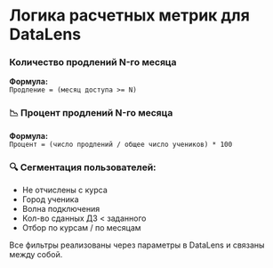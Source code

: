 # Логика расчетных метрик для DataLens

### Количество продлений N-го месяца
**Формула:**  
`Продление = (месяц доступа >= N)`

### 📉 Процент продлений N-го месяца
**Формула:**  
`Процент = (число продлений / общее число учеников) * 100`

### 🔍 Сегментация пользователей:
- Не отчислены с курса
- Город ученика
- Волна подключения
- Кол-во сданных ДЗ < заданного
- Отбор по курсам / по месяцам

Все фильтры реализованы через параметры в DataLens и связаны между собой.

